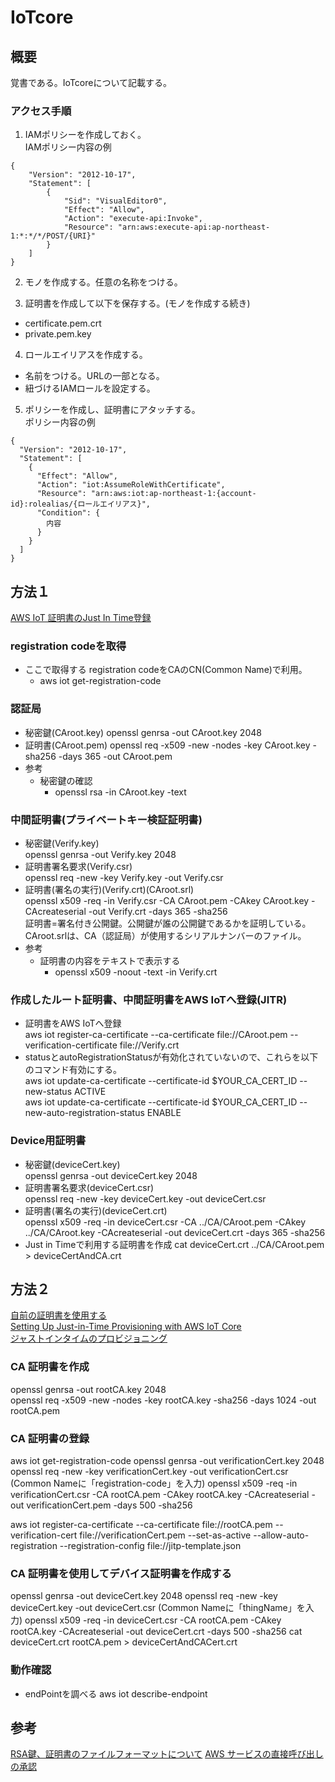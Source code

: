 # IoTcore

## 概要
覚書である。IoTcoreについて記載する。

### アクセス手順
1. IAMポリシーを作成しておく。  
IAMポリシー内容の例
```
{
    "Version": "2012-10-17",
    "Statement": [
        {
            "Sid": "VisualEditor0",
            "Effect": "Allow",
            "Action": "execute-api:Invoke",
            "Resource": "arn:aws:execute-api:ap-northeast-1:*:*/*/POST/{URI}"
        }
    ]
}
```

2. モノを作成する。任意の名称をつける。

3. 証明書を作成して以下を保存する。(モノを作成する続き)
 - certificate.pem.crt  
 - private.pem.key  

4. ロールエイリアスを作成する。  
 - 名前をつける。URLの一部となる。  
 - 紐づけるIAMロールを設定する。  

5. ポリシーを作成し、証明書にアタッチする。  
ポリシー内容の例
```
{
  "Version": "2012-10-17",
  "Statement": [
    {
      "Effect": "Allow",
      "Action": "iot:AssumeRoleWithCertificate",
      "Resource": "arn:aws:iot:ap-northeast-1:{account-id}:rolealias/{ロールエイリアス}",
      "Condition": {
        内容
      }
    }
  ]
}
```

## 方法１
[AWS IoT 証明書のJust In Time登録](https://qiita.com/TakashiKOYANAGAWA/items/b3b679e2a7d56f144a8e)  

### registration codeを取得
- ここで取得する registration codeをCAのCN(Common Name)で利用。
  - aws iot get-registration-code

### 認証局
- 秘密鍵(CAroot.key)
openssl genrsa -out CAroot.key 2048
- 証明書(CAroot.pem)
openssl req -x509 -new -nodes -key CAroot.key -sha256 -days 365 -out CAroot.pem
- 参考
  - 秘密鍵の確認
    - openssl rsa -in CAroot.key -text  

### 中間証明書(プライベートキー検証証明書)
- 秘密鍵(Verify.key)  
openssl genrsa -out Verify.key 2048  
- 証明書署名要求(Verify.csr)  
openssl req -new -key Verify.key -out Verify.csr  
- 証明書(署名の実行)(Verify.crt)(CAroot.srl)  
openssl x509 -req -in Verify.csr -CA CAroot.pem -CAkey CAroot.key -CAcreateserial -out Verify.crt -days 365 -sha256  
証明書=署名付き公開鍵。公開鍵が誰の公開鍵であるかを証明している。  
CAroot.srlは、CA（認証局）が使用するシリアルナンバーのファイル。  
- 参考
  - 証明書の内容をテキストで表示する
    - openssl x509 -noout -text -in Verify.crt  

### 作成したルート証明書、中間証明書をAWS IoTへ登録(JITR)
- 証明書をAWS IoTへ登録  
aws iot register-ca-certificate --ca-certificate file://CAroot.pem --verification-certificate file://Verify.crt  
- statusとautoRegistrationStatusが有効化されていないので、これらを以下のコマンド有効にする。  
aws iot update-ca-certificate --certificate-id $YOUR_CA_CERT_ID --new-status ACTIVE  
aws iot update-ca-certificate --certificate-id $YOUR_CA_CERT_ID --new-auto-registration-status ENABLE  

### Device用証明書
- 秘密鍵(deviceCert.key)  
openssl genrsa -out deviceCert.key 2048  
- 証明書署名要求(deviceCert.csr)  
openssl req -new -key deviceCert.key -out deviceCert.csr  
- 証明書(署名の実行)(deviceCert.crt)  
openssl x509 -req -in deviceCert.csr -CA ../CA/CAroot.pem -CAkey ../CA/CAroot.key -CAcreateserial -out deviceCert.crt -days 365 -sha256  
- Just in Timeで利用する証明書を作成
cat deviceCert.crt ../CA/CAroot.pem > deviceCertAndCA.crt


## 方法２
[自前の証明書を使用する](https://docs.aws.amazon.com/ja_jp/iot/latest/developerguide/device-certs-your-own.html)  
[Setting Up Just-in-Time Provisioning with AWS IoT Core](https://aws.amazon.com/jp/blogs/iot/setting-up-just-in-time-provisioning-with-aws-iot-core/)    
[ジャストインタイムのプロビジョニング](https://docs.aws.amazon.com/ja_jp/iot/latest/developerguide/jit-provisioning.html)    

### CA 証明書を作成
openssl genrsa -out rootCA.key 2048  
openssl req -x509 -new -nodes -key rootCA.key -sha256 -days 1024 -out rootCA.pem

### CA 証明書の登録
aws iot get-registration-code
openssl genrsa -out verificationCert.key 2048
openssl req -new -key verificationCert.key -out verificationCert.csr  (Common Nameに「registration-code」を入力)
openssl x509 -req -in verificationCert.csr -CA rootCA.pem -CAkey rootCA.key -CAcreateserial -out verificationCert.pem -days 500 -sha256

aws iot register-ca-certificate --ca-certificate file://rootCA.pem --verification-cert file://verificationCert.pem --set-as-active --allow-auto-registration --registration-config file://jitp-template.json

### CA 証明書を使用してデバイス証明書を作成する
openssl genrsa -out deviceCert.key 2048
openssl req -new -key deviceCert.key -out deviceCert.csr  (Common Nameに「thingName」を入力)
openssl x509 -req -in deviceCert.csr -CA rootCA.pem -CAkey rootCA.key -CAcreateserial -out deviceCert.crt -days 500 -sha256
cat deviceCert.crt rootCA.pem > deviceCertAndCACert.crt

### 動作確認
- endPointを調べる
  aws iot describe-endpoint
<!-- - amazon linuxにmosquiito_clientを入れるには、以下のコマンドを実行
  sudo curl http://download.opensuse.org/repositories/home:/oojah:/mqtt/CentOS_CentOS-6/home:oojah:mqtt.repo -o /etc/yum.repos.d/mqtt.repo
  sudo yum install -y mosquitto-clients mosquitto
- publishする
  mosquitto_pub --cafile root.cert --cert deviceCertAndCACert.crt --key deviceCert.key -h <prefix>.iot.us-east-1.amazonaws.com -p 8883 -q 1 -t foo/bar -I anyclientID --tls-version tlsv1.2 -m "Hello" -d
  以下にpublishされる
    $aws/events/certificates/registered/caCertificateID
      {
        "certificateId": "certificateID",
        "caCertificateId": "caCertificateId",
        "timestamp": timestamp,
        "certificateStatus": "PENDING_ACTIVATION",
        "awsAccountId": "awsAccountId",
        "certificateRegistrationTimestamp": "certificateRegistrationTimestamp"
      } -->


## 参考
[RSA鍵、証明書のファイルフォーマットについて](https://qiita.com/kunichiko/items/12cbccaadcbf41c72735)
[AWS サービスの直接呼び出しの承認](https://docs.aws.amazon.com/ja_jp/iot/latest/developerguide/authorizing-direct-aws.html)  
